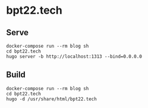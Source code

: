 # bpt22.tech

## Serve

```
docker-compose run --rm blog sh
cd bpt22.tech
hugo server -b http://localhost:1313 --bind=0.0.0.0
```

## Build

```
docker-compose run --rm blog sh
cd bpt22.tech
hugo -d /usr/share/html/bpt22.tech
```